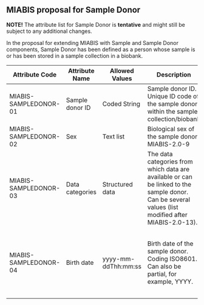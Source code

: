 ## MIABIS proposal for Sample Donor

**NOTE!** The attribute list for Sample Donor is **tentative** and might still be subject to any additional changes.

In the proposal for extending MIABIS with Sample and Sample Donor components, Sample Donor has been defined as  a person whose sample is or has been stored in a sample collection in a biobank.

| Attribute Code| Attribute Name| Allowed Values| Description| Constraints| Cardinality|
|---|---|---|---|---|---|
| MIABIS-SAMPLEDONOR-01| Sample donor ID| Coded String| Sample donor ID. Unique ID code of the sample donor within the sample collection/biobank| Pseudonymized, alphanumeric| 1|
| MIABIS-SAMPLEDONOR-02| Sex| Text list| Biological sex of the sample donor. MIABIS-2.0-9| | 1|
| MIABIS-SAMPLEDONOR-03| Data categories| Structured data| The data categories from which data are available or can be linked to the sample donor. Can be several values (list modified after MIABIS-2.0-13).| | 0...n|
| MIABIS-SAMPLEDONOR-04| Birth date| yyyy-mm-ddThh:mm:ss| Birth date of the sample donor. Coding ISO8601. Can also be partial, for example, YYYY.| Date of birth is required when Event date (MIABIS-EVENT-02) is used, otherwise partial date, as in birth year, can be used| 0|

